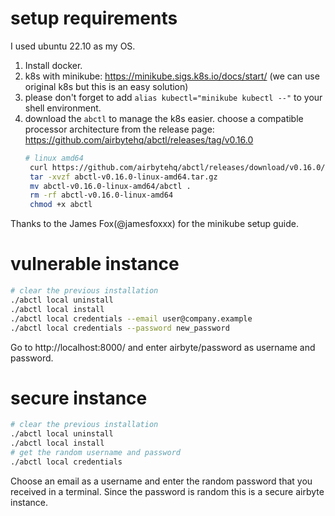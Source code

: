 # setup requirements
I used ubuntu 22.10 as my OS.
1. Install docker.
2. k8s with minikube: https://minikube.sigs.k8s.io/docs/start/ (we can use original k8s but this is an easy solution)
3. please don't forget to add `alias kubectl="minikube kubectl --"` to your shell environment.
4. download the `abctl` to manage the k8s easier. choose a compatible processor architecture from the release page: https://github.com/airbytehq/abctl/releases/tag/v0.16.0 
   ```bash
   # linux amd64
    curl https://github.com/airbytehq/abctl/releases/download/v0.16.0/abctl-v0.16.0-linux-amd64.tar.gz
    tar -xvzf abctl-v0.16.0-linux-amd64.tar.gz
    mv abctl-v0.16.0-linux-amd64/abctl .
    rm -rf abctl-v0.16.0-linux-amd64
    chmod +x abctl
    ```
Thanks to the James Fox(@jamesfoxxx) for the minikube setup guide.

# vulnerable instance
```bash
# clear the previous installation
./abctl local uninstall
./abctl local install
./abctl local credentials --email user@company.example
./abctl local credentials --password new_password
```
Go to http://localhost:8000/ and enter airbyte/password as username and password.

# secure instance
```bash
# clear the previous installation
./abctl local uninstall
./abctl local install
# get the random username and password
./abctl local credentials
```
Choose an email as a username and enter the random password that you received in a terminal. Since the password is random this is a secure airbyte instance. 